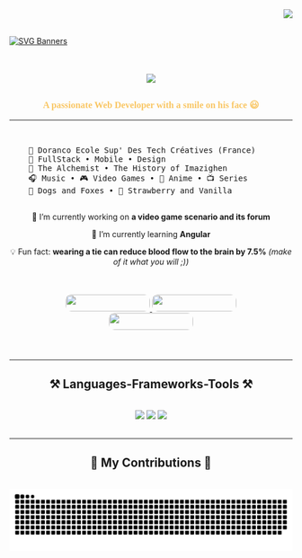 <link rel="preconnect" href="https://fonts.googleapis.com">
<link rel="preconnect" href="https://fonts.gstatic.com" crossorigin>
<link href="https://fonts.googleapis.com/css2?family=Orbitron:wght@400..900&display=swap" rel="stylesheet">

<img align="right" src="https://visitor-badge.laobi.icu/badge?page_id=salesp07.salesp07" />
<br><br>

[![SVG Banners](https://svg-banners.vercel.app/api?type=glitch&text1=Wake+up,+Sassid...&width=1050&height=400&font=courier)](https://github.com/Akshay090/svg-banners)

<h1 align="center">
    <img src="https://readme-typing-svg.herokuapp.com/?font=Righteous&size=35&center=true&vCenter=true&width=500&height=70&duration=4000&lines=Hi+There!+👋;+It's+me:+Sassid!;" />
</h1>

<h3 align="center" style="color: rgb(249, 198, 99); font-family: orbitron">A passionate Web Developer with a smile on his face 😃  </h3>

<hr>

<br/>

<div>
 <pre>
    🏫 Doranco Ecole Sup' Des Tech Créatives (France)
    💼 FullStack • Mobile • Design 
    📖 The Alchemist • The History of Imazighen
    🎧 Music • 🎮 Video Games • 🍥 Anime • 📺 Series
    🐾 Dogs and Foxes • 🍓 Strawberry and Vanilla 
 </pre>
</div>

<div align="center">

🔭 I’m currently working on **a video game scenario and its forum**

🌱 I’m currently learning **Angular**

💡 Fun fact: **wearing a tie can reduce blood flow to the brain by 7.5%**
_(make of it what you will ;))_

 </div>

 <div align="center" style="margin:50px"> 
  <a href="https://sassid.github.io/Portfolio/" target="_blank">
     <img src="https://img.shields.io/badge/Portfolio-FF5722?style=for-the-badge&logo=todoist&logoColor=white" target="_blank" style="border-radius: 10px; height:30px; width:150px"/> 
  </a>
  <a href="https://www.linkedin.com/in/sassid/" target="_blank">
    <img src="https://img.shields.io/badge/LinkedIn-0077B5?style=for-the-badge&logo=linkedin&logoColor=white" target="_blank" style="border-radius: 10px; height:30px; width:150px" />
  </a>
  <a href="mailto:&#115;&#97;&#115;&#115;&#105;&#100;&#46;&#100;&#101;&#118;&#97;&#110;&#100;&#100;&#101;&#115;&#105;&#103;&#110;&#115;&#64;&#103;&#109;&#97;&#105;&#108;&#46;&#99;&#111;&#109;">
    <img src="https://img.shields.io/badge/Gmail-333333?style=for-the-badge&logo=gmail&logoColor=red" style="border-radius: 10px; width:150px; height: 30px" />
  </a>
</div>

 <hr/>

<h2 align="center">⚒️ Languages-Frameworks-Tools ⚒️</h2>
<br/>
<div align="center">
    <img src="https://skillicons.dev/icons?i=html,css,javascript,typescript,sass,md,php,mysql" />
    <img src="https://skillicons.dev/icons?i=bootstrap,nodejs,react,express,vite,tailwind,symfony,mongodb" />
    <img src="https://skillicons.dev/icons?i=vscode,figma,git,github,postman,npm,bash" /><br>
</div>

<br/>
<hr/>

<div align="center">
  <h2>🐍 My Contributions 🐍</h2>
  <br>
  <img alt="snake eating my contributions" src="https://raw.githubusercontent.com/Sassid/Sassid/output/github-contribution-grid-snake.svg" />
  
  <br/><br/><br/>
</div>